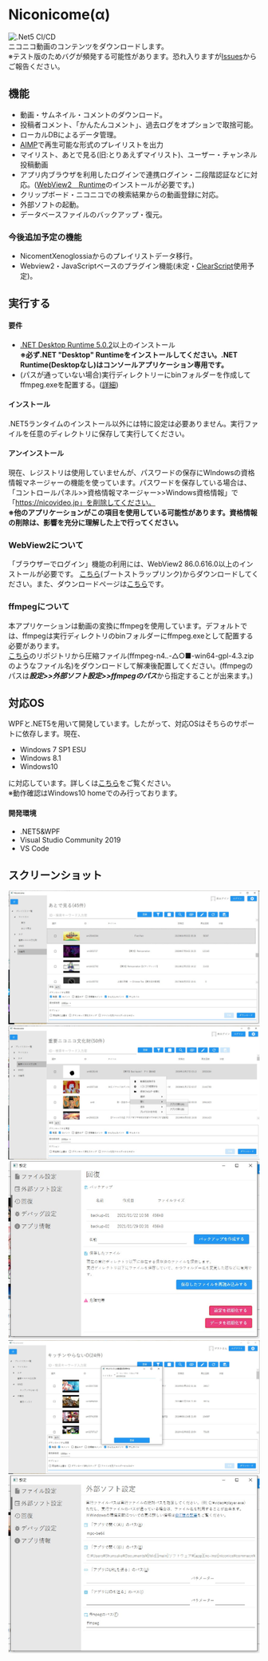 # Niconicome(α)
![.Net5 CI/CD](https://github.com/Hayao-H/Niconicome/workflows/.Net5%20CI/CD/badge.svg)  
ニコニコ動画のコンテンツをダウンロードします。  
※テスト版のためバグが頻発する可能性があります。恐れ入りますが[Issues](https://github.com/Hayao-H/Niconicome/issues)からご報告ください。

## 機能
- 動画・サムネイル・コメントのダウンロード。
- 投稿者コメント、「かんたんコメント」、過去ログをオプションで取捨可能。
- ローカルDBによるデータ管理。
- [AIMP](https://www.aimp.ru/)で再生可能な形式のプレイリストを出力
- マイリスト、あとで見る(旧:とりあえずマイリスト)、ユーザー・チャンネル投稿動画
- アプリ内ブラウザを利用したログインで連携ログイン・二段階認証などに対応。([WebView2　Runtime](#WebView2について)のインストールが必要です。)
- クリップボード・ニコニコでの検索結果からの動画登録に対応。
- 外部ソフトの起動。
- データベースファイルのバックアップ・復元。 
### 今後追加予定の機能
- NicomentXenoglossiaからのプレイリストデータ移行。
- Webview2・JavaScriptベースのプラグイン機能(未定・[ClearScript](https://github.com/microsoft/ClearScript)使用予定)。
## 実行する
#### 要件
- [.NET Desktop Runtime 5.0.2](https://dotnet.microsoft.com/download/dotnet/5.0)以上のインストール  
**※必ず.NET "Desktop" Runtimeをインストールしてください。.NET Runtime(Desktopなし)はコンソールアプリケーション専用です。**
- (パスが通っていない場合)実行ディレクトリーにbinフォルダーを作成してffmpeg.exeを配置する。([詳細](#ffmpegについて))
#### インストール
.NET5ランタイムのインストール以外には特に設定は必要ありません。実行ファイルを任意のディレクトリに保存して実行してください。
#### アンインストール
現在、レジストリは使用していませんが、パスワードの保存にWIndowsの資格情報マネージャーの機能を使っています。パスワードを保存している場合は、「コントロールパネル>>資格情報マネージャー>>Windows資格情報」で「https://nicovideo.jp」を削除してください。  
**※他のアプリケーションがこの項目を使用している可能性があります。資格情報の削除は、影響を充分に理解した上で行ってください。**
### WebView2について
「ブラウザーでログイン」機能の利用には、WebView2 86.0.616.0以上のインストールが必要です。
[こちら](https://go.microsoft.com/fwlink/p/?LinkId=2124703)(ブートストラップリンク)からダウンロードしてください。また、ダウンロードページは[こちら](https://developer.microsoft.com/ja-jp/microsoft-edge/webview2/)です。
### ffmpegについて
本アプリケーションは動画の変換にffmpegを使用しています。デフォルトでは、ffmpegは実行ディレクトリのbinフォルダーにffmpeg.exeとして配置する必要があります。  
[こちら](https://github.com/BtbN/FFmpeg-Builds/releases)のリポジトリから圧縮ファイル(ffmpeg-n4.*.*-△○■-win64-gpl-4.3.zipのようなファイル名)をダウンロードして解凍後配置してください。(ffmpegのパスは***設定>>外部ソフト設定>>ffmpegのパス***から指定することが出来ます。)
## 対応OS
WPFと.NET5を用いて開発しています。したがって、対応OSはそちらのサポートに依存します。現在、
- Windows 7 SP1 ESU
- Windows 8.1
- Windows10

に対応しています。詳しくは[こちら](https://docs.microsoft.com/ja-jp/dotnet/core/install/windows?tabs=net50)をご覧ください。  
※動作確認はWindows10 homeでのみ行っております。
#### 開発環境
- .NET5&WPF
- Visual Studio Community 2019
- VS Code
## スクリーンショット
![img-001](Niconicome/src/doc/img/img-001.jpg)
![img-002](Niconicome/src/doc/img/img-002.jpg)
![img-003](Niconicome/src/doc/img/img-003.jpg)
![img-004](Niconicome/src/doc/img/img-004.jpg)
![img-005](Niconicome/src/doc/img/img-005.jpg)

